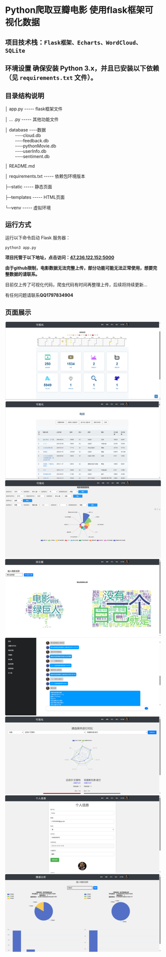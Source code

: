 # Python爬取豆瓣电影 使用flask框架可视化数据

## 项目技术栈：`Flask框架、Echarts、WordCloud、SQLite`

## 环境设置 确保安装 Python 3.x，并且已安装以下依赖（见 `requirements.txt` 文件）。

## 目录结构说明

│ app.py ----- flask框架文件  

│ ... .py ----- 其他功能文件 

│ database ----数据  
&emsp;&emsp; ----cloud.db  
&emsp;&emsp; ----feedback.db  
&emsp;&emsp; ----pythonMovie.db  
&emsp;&emsp; ----userInfo.db  
&emsp;&emsp; ----sentiment.db

│ README.md

│ requirements.txt ----- 依赖包环境版本

├─static ----- 静态页面

├─templates ----- HTML页面

└─venv ----- 虚拟环境

## 运行方式

运行以下命令启动 Flask 服务器：

```bash
python3 app.py
```

**项目托管于以下地址，点击访问：<a href="http://47.236.122.152:5000">47.236.122.152:5000</a>**

**由于github限制，电影数据无法完整上传，部分功能可能无法正常使用，想要完整数据的请联系。**

目前仅上传了可视化代码，爬虫代码有时间再整理上传，后续将持续更新...

有任何问题请联系**QQ1797834904**

## 页面展示

![index](./static/assets/img/page/index.png)
![movie](./static/assets/img/page/movie.png)
![chart](./static/assets/img/page/chart.png)
![wordcloud](./static/assets/img/page/wordcloud.png)
![askQuestion](./static/assets/img/page/askQuestion.png)
![compare](./static/assets/img/page/compare.png)
![info](./static\assets\img\page\info.png)
![sentiment](./static/assets/img/page/sentiment.png)
